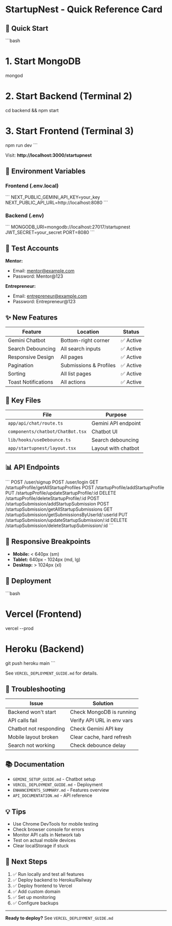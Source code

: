 # StartupNest - Quick Reference Card

## 🚀 Quick Start

\`\`\`bash
# 1. Start MongoDB
mongod

# 2. Start Backend (Terminal 2)
cd backend && npm start

# 3. Start Frontend (Terminal 3)
npm run dev
\`\`\`

Visit: **http://localhost:3000/startupnest**

## 🔑 Environment Variables

### Frontend (.env.local)
\`\`\`
NEXT_PUBLIC_GEMINI_API_KEY=your_key
NEXT_PUBLIC_API_URL=http://localhost:8080
\`\`\`

### Backend (.env)
\`\`\`
MONGODB_URI=mongodb://localhost:27017/startupnest
JWT_SECRET=your_secret
PORT=8080
\`\`\`

## 📱 Test Accounts

**Mentor:**
- Email: mentor@example.com
- Password: Mentor@123

**Entrepreneur:**
- Email: entrepreneur@example.com
- Password: Entrepreneur@123

## ✨ New Features

| Feature | Location | Status |
|---------|----------|--------|
| Gemini Chatbot | Bottom-right corner | ✅ Active |
| Search Debouncing | All search inputs | ✅ Active |
| Responsive Design | All pages | ✅ Active |
| Pagination | Submissions & Profiles | ✅ Active |
| Sorting | All list pages | ✅ Active |
| Toast Notifications | All actions | ✅ Active |

## 🔧 Key Files

| File | Purpose |
|------|---------|
| `app/api/chat/route.ts` | Gemini API endpoint |
| `components/chatbot/ChatBot.tsx` | Chatbot UI |
| `lib/hooks/useDebounce.ts` | Search debouncing |
| `app/startupnest/layout.tsx` | Layout with chatbot |

## 📊 API Endpoints

\`\`\`
POST   /user/signup
POST   /user/login
GET    /startupProfile/getAllStartupProfiles
POST   /startupProfile/addStartupProfile
PUT    /startupProfile/updateStartupProfile/:id
DELETE /startupProfile/deleteStartupProfile/:id
POST   /startupSubmission/addStartupSubmission
POST   /startupSubmission/getAllStartupSubmissions
GET    /startupSubmission/getSubmissionsByUserId/:userId
PUT    /startupSubmission/updateStartupSubmission/:id
DELETE /startupSubmission/deleteStartupSubmission/:id
\`\`\`

## 🎨 Responsive Breakpoints

- **Mobile:** < 640px (sm)
- **Tablet:** 640px - 1024px (md, lg)
- **Desktop:** > 1024px (xl)

## 🚢 Deployment

\`\`\`bash
# Vercel (Frontend)
vercel --prod

# Heroku (Backend)
git push heroku main
\`\`\`

See `VERCEL_DEPLOYMENT_GUIDE.md` for details.

## 🐛 Troubleshooting

| Issue | Solution |
|-------|----------|
| Backend won't start | Check MongoDB is running |
| API calls fail | Verify API URL in env vars |
| Chatbot not responding | Check Gemini API key |
| Mobile layout broken | Clear cache, hard refresh |
| Search not working | Check debounce delay |

## 📚 Documentation

- `GEMINI_SETUP_GUIDE.md` - Chatbot setup
- `VERCEL_DEPLOYMENT_GUIDE.md` - Deployment
- `ENHANCEMENTS_SUMMARY.md` - Features overview
- `API_DOCUMENTATION.md` - API reference

## 💡 Tips

- Use Chrome DevTools for mobile testing
- Check browser console for errors
- Monitor API calls in Network tab
- Test on actual mobile devices
- Clear localStorage if stuck

## 🎯 Next Steps

1. ✅ Run locally and test all features
2. ✅ Deploy backend to Heroku/Railway
3. ✅ Deploy frontend to Vercel
4. ✅ Add custom domain
5. ✅ Set up monitoring
6. ✅ Configure backups

---

**Ready to deploy?** See `VERCEL_DEPLOYMENT_GUIDE.md`

